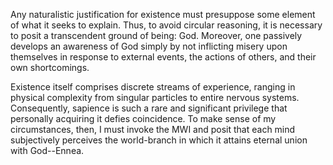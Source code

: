 Any naturalistic justification for existence must presuppose some element of what it seeks to explain. Thus, to avoid circular reasoning, it is necessary to posit a transcendent ground of being: God. Moreover, one passively develops an awareness of God simply by not inflicting misery upon themselves in response to external events, the actions of others, and their own shortcomings.

Existence itself comprises discrete streams of experience, ranging in physical complexity from singular particles to entire nervous systems. Consequently, sapience is such a rare and significant privilege that personally acquiring it defies coincidence. To make sense of my circumstances, then, I must invoke the MWI and posit that each mind subjectively perceives the world-branch in which it attains eternal union with God--Ennea.
